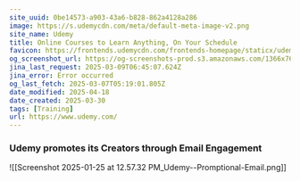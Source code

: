 ```yaml
---
site_uuid: 0be14573-a903-43a6-b828-862a4128a286
image: https://s.udemycdn.com/meta/default-meta-image-v2.png
site_name: Udemy
title: Online Courses to Learn Anything, On Your Schedule
favicon: https://frontends.udemycdn.com/frontends-homepage/staticx/udemy/images/v8/favicon-32x32.png
og_screenshot_url: https://og-screenshots-prod.s3.amazonaws.com/1366x768/80/false/2e98d4b3ecf1ecbf05a89073f0a5057aacc2f0fdd43195cab6a4f1bd2d87c50d.jpeg
jina_last_request: 2025-03-09T06:45:07.624Z
jina_error: Error occurred
og_last_fetch: 2025-03-07T05:19:01.805Z
date_modified: 2025-04-18
date_created: 2025-03-30
tags: [Training]
url: https://www.udemy.com/
---
```















































### Udemy promotes its Creators through Email Engagement
![[Screenshot 2025-01-25 at 12.57.32 PM_Udemy--Promptional-Email.png]]
